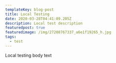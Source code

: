 ```yaml
---
templateKey: blog-post
title: Local Testing
date: 2020-03-28T04:41:09.205Z
description: Local test description
featuredpost: true
featuredimage: /img/27208767337_a6e1f19265_h.jpg
tags:
  - test
---
```

Local testing body text